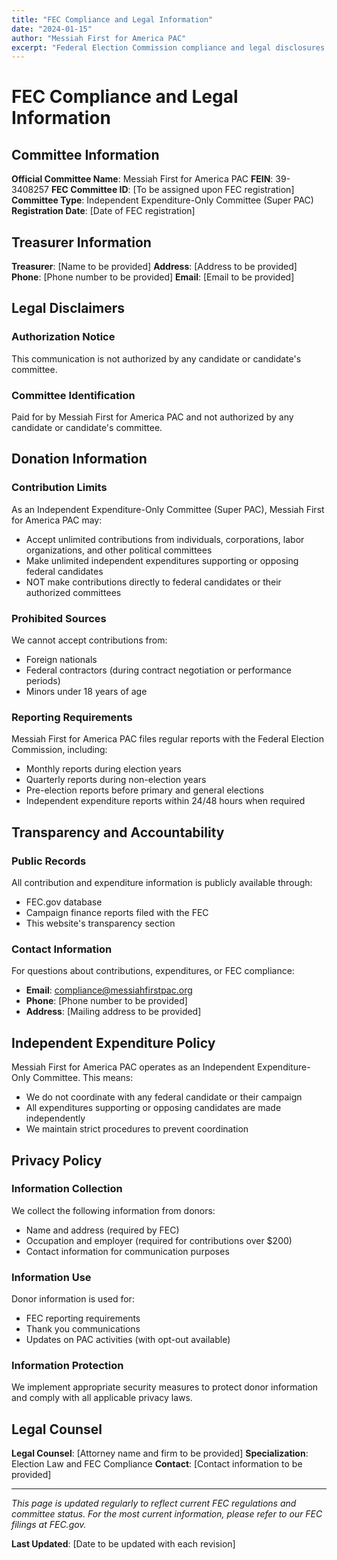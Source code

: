 ```yaml
---
title: "FEC Compliance and Legal Information"
date: "2024-01-15"
author: "Messiah First for America PAC"
excerpt: "Federal Election Commission compliance and legal disclosures."
---
```


# FEC Compliance and Legal Information

## Committee Information

**Official Committee Name**: Messiah First for America PAC
**FEIN**: 39-3408257
**FEC Committee ID**: [To be assigned upon FEC registration]
**Committee Type**: Independent Expenditure-Only Committee (Super PAC)
**Registration Date**: [Date of FEC registration]

## Treasurer Information

**Treasurer**: [Name to be provided]
**Address**: [Address to be provided]
**Phone**: [Phone number to be provided]
**Email**: [Email to be provided]

## Legal Disclaimers

### Authorization Notice
This communication is not authorized by any candidate or candidate's committee.

### Committee Identification
Paid for by Messiah First for America PAC and not authorized by any candidate or candidate's committee.

## Donation Information

### Contribution Limits
As an Independent Expenditure-Only Committee (Super PAC), Messiah First for America PAC may:
- Accept unlimited contributions from individuals, corporations, labor organizations, and other political committees
- Make unlimited independent expenditures supporting or opposing federal candidates
- NOT make contributions directly to federal candidates or their authorized committees

### Prohibited Sources
We cannot accept contributions from:
- Foreign nationals
- Federal contractors (during contract negotiation or performance periods)
- Minors under 18 years of age

### Reporting Requirements
Messiah First for America PAC files regular reports with the Federal Election Commission, including:
- Monthly reports during election years
- Quarterly reports during non-election years
- Pre-election reports before primary and general elections
- Independent expenditure reports within 24/48 hours when required

## Transparency and Accountability

### Public Records
All contribution and expenditure information is publicly available through:
- FEC.gov database
- Campaign finance reports filed with the FEC
- This website's transparency section

### Contact Information
For questions about contributions, expenditures, or FEC compliance:
- **Email**: compliance@messiahfirstpac.org
- **Phone**: [Phone number to be provided]
- **Address**: [Mailing address to be provided]

## Independent Expenditure Policy

Messiah First for America PAC operates as an Independent Expenditure-Only Committee. This means:
- We do not coordinate with any federal candidate or their campaign
- All expenditures supporting or opposing candidates are made independently
- We maintain strict procedures to prevent coordination

## Privacy Policy

### Information Collection
We collect the following information from donors:
- Name and address (required by FEC)
- Occupation and employer (required for contributions over $200)
- Contact information for communication purposes

### Information Use
Donor information is used for:
- FEC reporting requirements
- Thank you communications
- Updates on PAC activities (with opt-out available)

### Information Protection
We implement appropriate security measures to protect donor information and comply with all applicable privacy laws.

## Legal Counsel

**Legal Counsel**: [Attorney name and firm to be provided]
**Specialization**: Election Law and FEC Compliance
**Contact**: [Contact information to be provided]

---

*This page is updated regularly to reflect current FEC regulations and committee status. For the most current information, please refer to our FEC filings at FEC.gov.*

**Last Updated**: [Date to be updated with each revision]